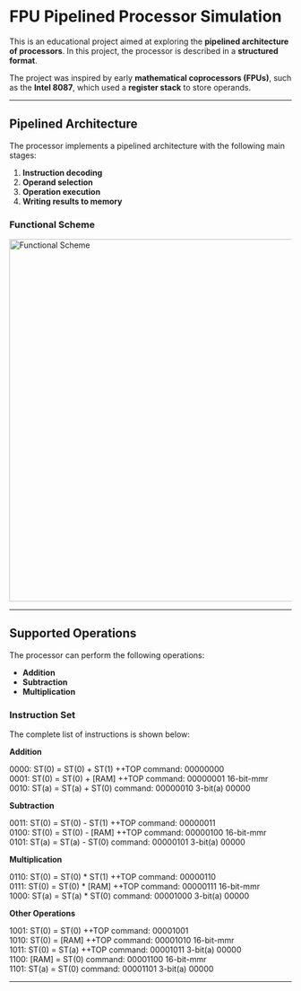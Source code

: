 # FPU Pipelined Processor Simulation

This is an educational project aimed at exploring the **pipelined architecture of processors**. In this project, the processor is described in a **structured format**.  

The project was inspired by early **mathematical coprocessors (FPUs)**, such as the **Intel 8087**, which used a **register stack** to store operands.  

---

## Pipelined Architecture

The processor implements a pipelined architecture with the following main stages:

1. **Instruction decoding**  
2. **Operand selection**  
3. **Operation execution**  
4. **Writing results to memory**  

### Functional Scheme
<img width="837" height="646" alt="Functional Scheme" src="https://github.com/user-attachments/assets/67f42b40-6b55-4390-a547-42d17871546f" />

---

## Supported Operations

The processor can perform the following operations:

- **Addition**
- **Subtraction**
- **Multiplication**

### Instruction Set
The complete list of instructions is shown below:

**Addition**

0000: ST(0) = ST(0) + ST(1)      ++TOP   command: 00000000  
0001: ST(0) = ST(0) + [RAM]      ++TOP   command: 00000001  16-bit-mmr  
0010: ST(a) = ST(a) + ST(0)             command: 00000010  3-bit(a) 00000  

**Subtraction**

0011: ST(0) = ST(0) - ST(1)      ++TOP   command: 00000011  
0100: ST(0) = ST(0) - [RAM]      ++TOP   command: 00000100  16-bit-mmr  
0101: ST(a) = ST(a) - ST(0)             command: 00000101  3-bit(a) 00000  

**Multiplication**

0110: ST(0) = ST(0) * ST(1)      ++TOP   command: 00000110  
0111: ST(0) = ST(0) * [RAM]      ++TOP   command: 00000111  16-bit-mmr  
1000: ST(a) = ST(a) * ST(0)             command: 00001000  3-bit(a) 00000  

**Other Operations**

1001: ST(0) = ST(0)               ++TOP   command: 00001001  
1010: ST(0) = [RAM]               ++TOP   command: 00001010  16-bit-mmr  
1011: ST(0) = ST(a)               ++TOP   command: 00001011  3-bit(a) 00000  
1100: [RAM] = ST(0)                     command: 00001100  16-bit-mmr  
1101: ST(a) = ST(0)                     command: 00001101  3-bit(a) 00000 

---
